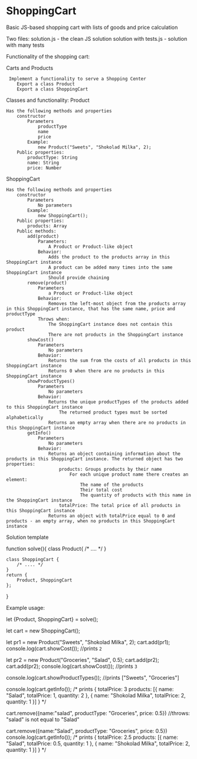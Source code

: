 # ShoppingCart
Basic JS-based shopping cart with lists of goods and price calculation

Two files:
solution.js - the clean JS solution
solution with tests.js - solution with many tests

Functionality of the shopping cart:

Carts and Products

     Implement a functionality to serve a Shopping Center
        Export a class Product
        Export a class ShoppingCart

Classes and functionality:
Product

    Has the following methods and properties
        constructor
            Parameters
                productType
                name
                price
            Example:
                new Product("Sweets", "Shokolad Milka", 2);
        Public properties:
            productType: String
            name: String
            price: Number

ShoppingCart

    Has the following methods and properties
        constructor
            Parameters
                No parameters
            Example:
                new ShoppingCart();
        Public properties:
            products: Array
        Public methods:
            add(product)
                Parameters:
                    A Product or Product-like object
                Behavior:
                    Adds the product to the products array in this ShoppingCart instance
                    A product can be added many times into the same ShoppingCart instance
                    Should provide chaining
            remove(product)
                Parameters
                    a Product or Product-like object
                Behavior:
                    Removes the left-most object from the products array in this ShoppingCart instance, that has the same name, price and productType
                Throws when:
                    The ShoppingCart instance does not contain this product
                    There are not products in the ShoppingCart instance
            showCost()
                Parameters
                    No parameters
                Behavior:
                    Returns the sum from the costs of all products in this ShoppingCart instance
                    Returns 0 when there are no products in this ShoppingCart instance
            showProductTypes()
                Parameters
                    No parameters
                Behavior:
                    Returns the unique productTypes of the products added to this ShoppingCart instance
                        The returned product types must be sorted alphabetically
                    Returns an empty array when there are no products in this ShoppingCart instance
            getInfo()
                Parameters
                    No parameters
                Behavior:
                    Returns an object containing information about the products in this ShoppingCart instance. The returned object has two properties:
                        products: Groups products by their name
                            For each unique product name there creates an element:
                                The name of the products
                                Their total cost
                                The quantity of products with this name in the ShoppingCart instance
                        totalPrice: The total price of all products in this ShoppingCart instance
                    Returns an object with totalPrice equal to 0 and products - an empty array, when no products in this ShoppingCart instance

Solution template

function solve(){
    class Product{
        /* .... */
    }

    class ShoppingCart {
        /* .... */
    }
    return {
        Product, ShoppingCart
    };
}

Example usage:

let {Product, ShoppingCart} = solve();

let cart = new ShoppingCart();

let pr1 = new Product("Sweets", "Shokolad Milka", 2);
cart.add(pr1);
console.log(cart.showCost());
//prints `2`

let pr2 = new Product("Groceries", "Salad", 0.5);
cart.add(pr2);
cart.add(pr2);
console.log(cart.showCost());
//prints `3`

console.log(cart.showProductTypes());
//prints ["Sweets", "Groceries"]

console.log(cart.getInfo());
/* prints
{
    totalPrice: 3
    products: [{
        name: "Salad",
        totalPrice: 1,
        quantity: 2
    }, {
       name: "Shokolad Milka",
       totalPrice: 2,
       quantity: 1 
    }]
}
*/

cart.remove({name:"salad", productType: "Groceries", price: 0.5})
//throws: "salad" is not equal to "Salad"

cart.remove({name:"Salad", productType: "Groceries", price: 0.5})
console.log(cart.getInfo());
/* prints
{
    totalPrice: 2.5
    products: [{
        name: "Salad",
        totalPrice: 0.5,
        quantity: 1
    }, {
       name: "Shokolad Milka",
       totalPrice: 2,
       quantity: 1 
    }]
}
*/
